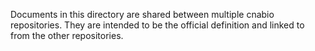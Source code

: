 Documents in this directory are shared between multiple cnabio repositories.
They are intended to be the official definition and linked to from the other
repositories.